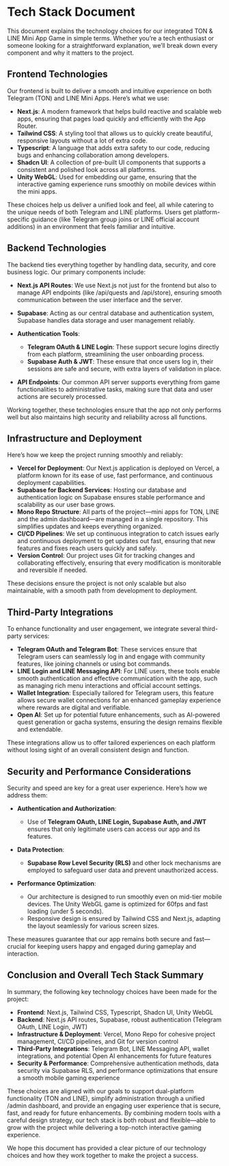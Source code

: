 # Tech Stack Document

This document explains the technology choices for our integrated TON & LINE Mini App Game in simple terms. Whether you’re a tech enthusiast or someone looking for a straightforward explanation, we’ll break down every component and why it matters to the project.

## Frontend Technologies

Our frontend is built to deliver a smooth and intuitive experience on both Telegram (TON) and LINE Mini Apps. Here’s what we use:

*   **Next.js**: A modern framework that helps build reactive and scalable web apps, ensuring that pages load quickly and efficiently with the App Router.
*   **Tailwind CSS**: A styling tool that allows us to quickly create beautiful, responsive layouts without a lot of extra code.
*   **Typescript**: A language that adds extra safety to our code, reducing bugs and enhancing collaboration among developers.
*   **Shadcn UI**: A collection of pre-built UI components that supports a consistent and polished look across all platforms.
*   **Unity WebGL**: Used for embedding our game, ensuring that the interactive gaming experience runs smoothly on mobile devices within the mini apps.

These choices help us deliver a unified look and feel, all while catering to the unique needs of both Telegram and LINE platforms. Users get platform-specific guidance (like Telegram group joins or LINE official account additions) in an environment that feels familiar and intuitive.

## Backend Technologies

The backend ties everything together by handling data, security, and core business logic. Our primary components include:

*   **Next.js API Routes**: We use Next.js not just for the frontend but also to manage API endpoints (like /api/quests and /api/store), ensuring smooth communication between the user interface and the server.

*   **Supabase**: Acting as our central database and authentication system, Supabase handles data storage and user management reliably.

*   **Authentication Tools**:

    *   **Telegram OAuth & LINE Login**: These support secure logins directly from each platform, streamlining the user onboarding process.
    *   **Supabase Auth & JWT**: These ensure that once users log in, their sessions are safe and secure, with extra layers of validation in place.

*   **API Endpoints**: Our common API server supports everything from game functionalities to administrative tasks, making sure that data and user actions are securely processed.

Working together, these technologies ensure that the app not only performs well but also maintains high security and reliability across all functions.

## Infrastructure and Deployment

Here’s how we keep the project running smoothly and reliably:

*   **Vercel for Deployment**: Our Next.js application is deployed on Vercel, a platform known for its ease of use, fast performance, and continuous deployment capabilities.
*   **Supabase for Backend Services**: Hosting our database and authentication logic on Supabase ensures stable performance and scalability as our user base grows.
*   **Mono Repo Structure**: All parts of the project—mini apps for TON, LINE and the admin dashboard—are managed in a single repository. This simplifies updates and keeps everything organized.
*   **CI/CD Pipelines**: We set up continuous integration to catch issues early and continuous deployment to get updates out fast, ensuring that new features and fixes reach users quickly and safely.
*   **Version Control**: Our project uses Git for tracking changes and collaborating effectively, ensuring that every modification is monitorable and reversible if needed.

These decisions ensure the project is not only scalable but also maintainable, with a smooth path from development to deployment.

## Third-Party Integrations

To enhance functionality and user engagement, we integrate several third-party services:

*   **Telegram OAuth and Telegram Bot**: These services ensure that Telegram users can seamlessly log in and engage with community features, like joining channels or using bot commands.
*   **LINE Login and LINE Messaging API**: For LINE users, these tools enable smooth authentication and effective communication with the app, such as managing rich menu interactions and official account settings.
*   **Wallet Integration**: Especially tailored for Telegram users, this feature allows secure wallet connections for an enhanced gameplay experience where rewards are digital and verifiable.
*   **Open AI**: Set up for potential future enhancements, such as AI-powered quest generation or gacha systems, ensuring the design remains flexible and extendable.

These integrations allow us to offer tailored experiences on each platform without losing sight of an overall consistent design and function.

## Security and Performance Considerations

Security and speed are key for a great user experience. Here’s how we address them:

*   **Authentication and Authorization**:

    *   Use of **Telegram OAuth, LINE Login, Supabase Auth, and JWT** ensures that only legitimate users can access our app and its features.

*   **Data Protection**:

    *   **Supabase Row Level Security (RLS)** and other lock mechanisms are employed to safeguard user data and prevent unauthorized access.

*   **Performance Optimization**:

    *   Our architecture is designed to run smoothly even on mid-tier mobile devices. The Unity WebGL game is optimized for 60fps and fast loading (under 5 seconds).
    *   Responsive design is ensured by Tailwind CSS and Next.js, adapting the layout seamlessly for various screen sizes.

These measures guarantee that our app remains both secure and fast—crucial for keeping users happy and engaged during gameplay and interaction.

## Conclusion and Overall Tech Stack Summary

In summary, the following key technology choices have been made for the project:

*   **Frontend**: Next.js, Tailwind CSS, Typescript, Shadcn UI, Unity WebGL
*   **Backend**: Next.js API routes, Supabase, robust authentication (Telegram OAuth, LINE Login, JWT)
*   **Infrastructure & Deployment**: Vercel, Mono Repo for cohesive project management, CI/CD pipelines, and Git for version control
*   **Third-Party Integrations**: Telegram Bot, LINE Messaging API, wallet integrations, and potential Open AI enhancements for future features
*   **Security & Performance**: Comprehensive authentication methods, data security via Supabase RLS, and performance optimizations that ensure a smooth mobile gaming experience

These choices are aligned with our goals to support dual-platform functionality (TON and LINE), simplify administration through a unified /admin dashboard, and provide an engaging user experience that is secure, fast, and ready for future enhancements. By combining modern tools with a careful design strategy, our tech stack is both robust and flexible—able to grow with the project while delivering a top-notch interactive gaming experience.

We hope this document has provided a clear picture of our technology choices and how they work together to make the project a success.
